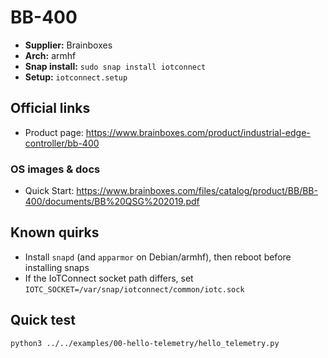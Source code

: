 # BB-400

- **Supplier:** Brainboxes
- **Arch:** armhf
- **Snap install:** `sudo snap install iotconnect`
- **Setup:** `iotconnect.setup`

## Official links
- Product page: https://www.brainboxes.com/product/industrial-edge-controller/bb-400

### OS images & docs
- Quick Start: https://www.brainboxes.com/files/catalog/product/BB/BB-400/documents/BB%20QSG%202019.pdf

## Known quirks
- Install `snapd` (and `apparmor` on Debian/armhf), then reboot before installing snaps
- If the IoTConnect socket path differs, set `IOTC_SOCKET=/var/snap/iotconnect/common/iotc.sock`

## Quick test
```bash
python3 ../../examples/00-hello-telemetry/hello_telemetry.py
```